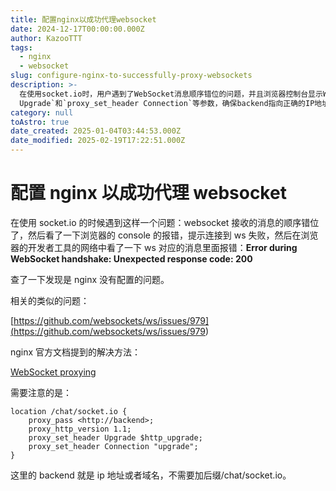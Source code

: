 ```yaml
---
title: 配置nginx以成功代理websocket
date: 2024-12-17T00:00:00.000Z
author: KazooTTT
tags:
  - nginx
  - websocket
slug: configure-nginx-to-successfully-proxy-websockets
description: >-
  在使用socket.io时，用户遇到了WebSocket消息顺序错位的问题，并且浏览器控制台显示WebSocket连接失败，错误代码为200。经过调查，发现问题源于Nginx配置不当。用户参考了GitHub上的相关问题讨论和Nginx官方文档，发现需要正确配置Nginx以支持WebSocket代理。特别需要注意的是，在Nginx配置中，应正确设置`proxy_pass`、`proxy_http_version`、`proxy_set_header
  Upgrade`和`proxy_set_header Connection`等参数，确保backend指向正确的IP地址或域名，且无需添加后缀。
category: null
toAstro: true
date_created: 2025-01-04T03:44:53.000Z
date_modified: 2025-02-19T17:22:51.000Z
---
```


# 配置 nginx 以成功代理 websocket

在使用 socket.io 的时候遇到这样一个问题：websocket 接收的消息的顺序错位了，然后看了一下浏览器的 console 的报错，提示连接到 ws 失败，然后在浏览器的开发者工具的网络中看了一下 ws 对应的消息里面报错：**Error during WebSocket handshake: Unexpected response code: 200**

查了一下发现是 nginx 没有配置的问题。

相关的类似的问题：

[https://github.com/websockets/ws/issues/979](<https://github.com/websockets/ws/issues/979>)

nginx 官方文档提到的解决方法：

[WebSocket proxying](<https://nginx.org/en/docs/http/websocket.html>)

需要注意的是：

```
location /chat/socket.io {
    proxy_pass <http://backend>;
    proxy_http_version 1.1;
    proxy_set_header Upgrade $http_upgrade;
    proxy_set_header Connection "upgrade";
}
```

这里的 backend 就是 ip 地址或者域名，不需要加后缀/chat/socket.io。
